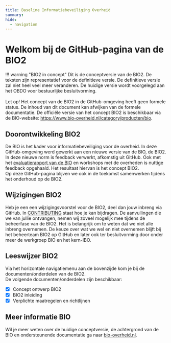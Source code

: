 ```yaml
---
title: Baseline Informatiebeveiliging Overheid
summary: 
hide:
  - navigation
---
```


#  Welkom bij de GitHub-pagina van de BIO2

!!! warning "BIO2 in concept" 
    Dit is de conceptversie van de BIO2. De teksten zijn representatief voor de definitieve versie. De definitieve versie zal niet heel veel meer veranderen. De huidige versie wordt voorgelegd aan het OBDO voor bestuurlijke besluitvorming. <br><br>
Let op! Het concept van de BIO2 in de GitHub-omgeving heeft geen formele status. De inhoud van dit document kan afwijken van de formele documentatie. De officiële versie van het concept BIO2 is beschikbaar via de BIO-website: https://www.bio-overheid.nl/category/producten/bio.

## Doorontwikkeling BIO2
De BIO is het kader voor informatiebeveiliging voor de overheid. In deze GitHub-omgeving werd gewerkt aan een nieuwe versie van de BIO, de BIO2.
In deze nieuwe norm is feedback verwerkt, afkomstig uit GitHub. Ook met het [evaluatierapport van de BIO](https://bio-overheid.nl/category/producten/rapport-bio-evaluatie) en workshops met de overheden is nuttige feedback opgehaald. Het resultaat hiervan is het concept BIO2.<br>
Op deze GitHub-pagina blijven we ook in de toekomst samenwerken tijdens het onderhoud op de BIO2.

## Wijzigingen BIO2
Heb je een een wijzigingsvoorstel voor de BIO2, deel dan jouw inbreng via GitHub. In [CONTRIBUTING](https://github.com/MinBZK/Baseline-Informatiebeveiliging-Overheid/blob/main/CONTRIBUTING.md) staat hoe je kan bijdragen.
De aanvullingen die we van jullie ontvangen, nemen wij zoveel mogelijk mee tijdens de beheerfase van de BIO2. Het is belangrijk om te weten dat we niet alle inbreng overnemen. De keuze over wat we wel en niet overnemen blijft bij het beheerteam BIO2 op GitHub en later ook ter besluitvorming door onder meer de werkgroep BIO en het kern-IBO.

## Leeswijzer BIO2
Via het horizontale navigatiemenu aan de bovenzijde kom je bij de documenten/onderdelen van de BIO2.<br>
De volgende documenten/onderdelen zijn beschikbaar:
- [X] Concept ontwerp BIO2
- [X] BIO2 inleiding
- [X] Verplichte maatregelen en richtlijnen

## Meer informatie BIO
Wil je meer weten over de huidige conceptversie, de achtergrond van de BIO en ondersteunende documentatie ga naar [bio-overheid.nl](https://bio-overheid.nl/over-de-bio).
